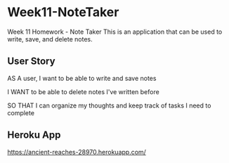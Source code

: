 # Week11-NoteTaker
Week 11 Homework - Note Taker
This is an application that can be used to write, save, and delete notes.

## User Story
AS A user, I want to be able to write and save notes

I WANT to be able to delete notes I've written before

SO THAT I can organize my thoughts and keep track of tasks I need to complete

## Heroku App
https://ancient-reaches-28970.herokuapp.com/


